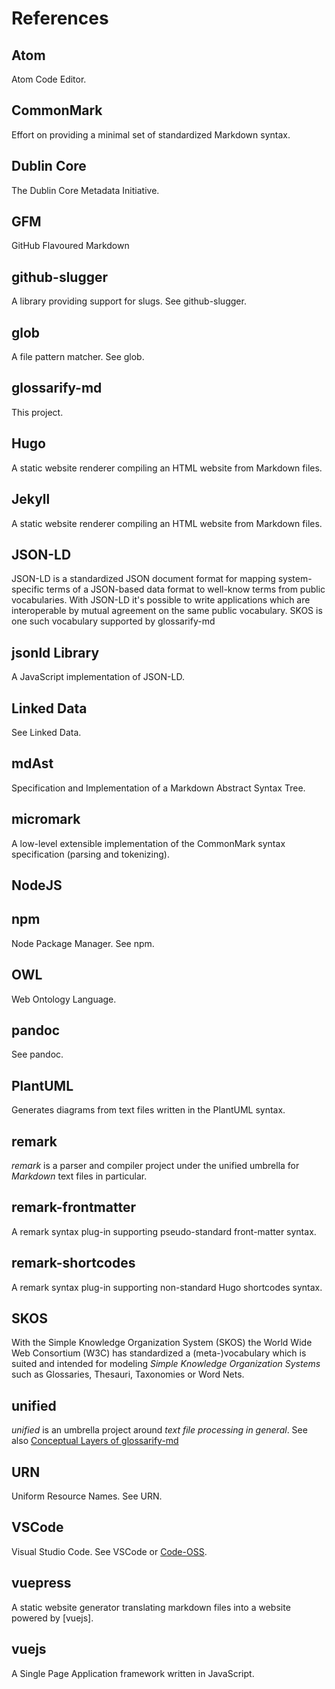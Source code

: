 # References

## Atom
<!-- uri: https://atom.io -->
Atom Code Editor.

## CommonMark
<!-- uri: https://commonmark.org -->
Effort on providing a minimal set of standardized Markdown syntax.

## Dublin Core
<!--
  uri: http://purl.org/dc/terms/
  aliases: 'DC, DublinCore, dc:'
-->
The Dublin Core Metadata Initiative.

## GFM
<!--
  uri: https://github.github.com/gfm/
  aliases: GFM, GitHub Flavoured Markdown, GitHub Flavored Markdown
-->
GitHub Flavoured Markdown

## github-slugger
<!-- uri: https://npmjs.com/package/github-slugger -->
A library providing support for slugs. See github-slugger.

## glob
<!-- uri: https://github.com/isaacs/node-glob#glob-primer -->
A file pattern matcher. See glob.

## glossarify-md
<!-- uri: https://github.com/about-code/glossarify-md -->
This project.

## Hugo
<!-- uri: https://gohugo.io -->
A static website renderer compiling an HTML website from Markdown files.

## Jekyll
<!-- uri: https://jekyllrb.com -->
A static website renderer compiling an HTML website from Markdown files.

## JSON-LD
<!--
  uri: https://json-ld.org
  aliases: JSON-LD Spec
-->

JSON-LD is a standardized JSON document format for mapping system-specific terms of a JSON-based data format to well-know terms from public vocabularies. With JSON-LD it's possible to write applications which are interoperable by mutual agreement on the same public vocabulary. SKOS is one such vocabulary supported by glossarify-md

## jsonld Library
<!--
  uri: https://npmjs.com/package/jsonld
  aliases: jsonld
-->
A JavaScript implementation of JSON-LD.

## Linked Data
<!--
  uri: https://www.w3.org/standards/semanticweb/ontology
  aliases: LD
-->
See Linked Data.

## mdAst
<!--
  uri: https://github.com/syntax-tree/mdast
  aliases: mdAST, mdast
-->

Specification and Implementation of a Markdown Abstract Syntax Tree.

## micromark
<!-- uri: https://github.com/micromark/ -->

A low-level extensible implementation of the CommonMark syntax specification (parsing and tokenizing).

## NodeJS
<!-- 
  uri: https://nodejs.org
  aliases: nodejs, node.js
-->

## npm
<!-- uri: https://npmjs.com -->

Node Package Manager. See npm.

## OWL
<!-- uri: https://www.w3.org/TR/2012/REC-owl2-overview-20121211/ -->

Web Ontology Language.

## pandoc
<!-- uri: https://pandoc.org -->

See pandoc.

## PlantUML
<!-- uri: https://plantuml.com -->
Generates diagrams from text files written in the PlantUML syntax.

## remark
<!-- uri: https://github.com/remarkjs/remark -->

*remark* is a parser and compiler project under the unified umbrella for *Markdown* text files in particular.

## remark-frontmatter
<!-- uri: https://npmjs.com/package/remark-frontmatter -->

A remark syntax plug-in supporting pseudo-standard front-matter syntax.

## remark-shortcodes
<!-- uri: https://www.npmjs.com/package/remark-shortcodes -->

A remark syntax plug-in supporting non-standard Hugo shortcodes syntax.

## SKOS
<!-- uri: http://w3.org/skos/ -->

With the Simple Knowledge Organization System (SKOS) the World Wide Web Consortium (W3C) has standardized a (meta-)vocabulary which is suited and intended for modeling *Simple Knowledge Organization Systems* such as Glossaries, Thesauri, Taxonomies or Word Nets.

## unified
<!-- uri: https://unifiedjs.com -->

*unified* is an umbrella project around *text file processing in general*. See also [Conceptual Layers of glossarify-md](./conceptual-layers.md)

## URN
<!-- uri: https://www.iana.org/assignments/urn-namespaces/urn-namespaces.xhtml -->
Uniform Resource Names. See URN.

## VSCode
<!-- uri: https://code.visualstudio.com -->
[Code-OSS]: https://github.com/microsoft/vscode

Visual Studio Code. See VSCode or [Code-OSS].

## vuepress
<!-- uri: https://vuepress.vuejs.org -->

A static website generator translating markdown files into a website powered by [vuejs].

## vuejs
<!-- uri: https://vuejs.org -->

A Single Page Application framework written in JavaScript.
